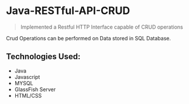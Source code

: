 # Java-RESTful-API-CRUD
> Implemented a Restful HTTP Interface capable of CRUD operations 

Crud Operations can be performed on Data stored in SQL Database. 
## Technologies Used:
- Java
- Javascript
- MYSQL
- GlassFish Server
- HTML/CSS

